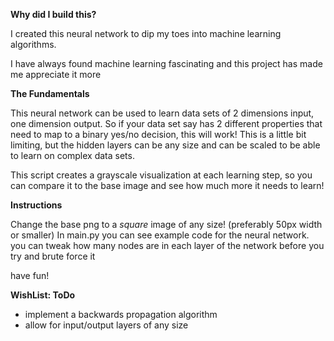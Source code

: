 **Why did I build this?**

I created this neural network to dip my toes into machine learning algorithms.

I have always found machine learning fascinating and this project has made me appreciate it more

**The Fundamentals**

This neural network can be used to learn data sets of 2 dimensions input, one dimension output.
So if your data set say has 2 different properties that need to map to a binary yes/no decision, this will work!
This is a little bit limiting, but the hidden layers can be any size and can be scaled to be able to learn on complex data sets.

This script creates a grayscale visualization at each learning step, so you can compare it to the base image and see how much more it needs to learn!


**Instructions**

Change the base png to a *square* image of any size! (preferably 50px width or smaller)
In main.py you can see example code for the neural network. 
you can tweak how many nodes are in each layer of the network before you try and brute force it

have fun!

**WishList: ToDo**

- implement a backwards propagation algorithm
- allow for input/output layers of any size
